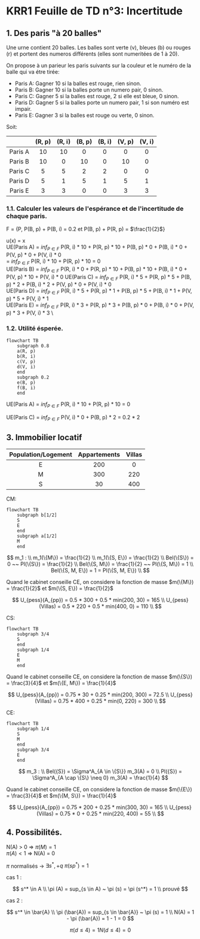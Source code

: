 # KRR1 Feuille de TD n°3: Incertitude

## 1. Des paris "à 20 balles"

Une urne contient 20 balles. Les balles sont verte (v), bleues (b) ou rouges (r) et portent des numeros différents (elles sont numeritées de 1 à 20).

On propose à un parieur les paris suivants sur la couleur et le numéro de la balle qui va étre tirée:

- Paris A: Gagner 10 si la balles est rouge, rien sinon.
- Paris B: Gagner 10 si la balles porte un numero pair, 0 sinon.
- Paris C: Gagner 5 si la balles est rouge, 2 si elle est bleue, 0 sinon.
- Paris D: Gagner 5 si la balles porte un numero pair, 1 si son numéro est impair.
- Paris E: Gagner 3 si la balles est rouge ou verte, 0 sinon.

Soit:

|         | (R, p) | (R, i) | (B, p) | (B, i) | (V, p) | (V, i) |
| :-----: | :----: | :----: | :----: | :----: | :----: | :----: |
| Paris A |   10   |   10   |   0    |   0    |   0    |   0    |
| Paris B |   10   |   0    |   10   |   0    |   10   |   0    |
| Paris C |   5    |   5    |   2    |   2    |   0    |   0    |
| Paris D |   5    |   1    |   5    |   1    |   5    |   1    |
| Paris E |   3    |   3    |   0    |   0    |   3    |   3    |

### 1.1. Calculer les valeurs de l'espérance et de l'incertitude de chaque paris.

F = {P, P(B, p) + P(B, i) = 0.2 et P(B, p) + P(R, p) = $\frac{1}{2}$}

u(x) = x \
UE(Paris A) = $inf_{P \in F}$ P(R, i) \* 10 + P(R, p) \* 10 + P(B, p) \* 0 + P(B, i) \* 0 + P(V, p) \* 0 + P(V, i) \* 0 \
 = $inf_{P \in F}$ P(R, i) \* 10 + P(R, p) \* 10 = 0 \
UE(Paris B) = $inf_{P \in F}$ P(R, i) \* 0 + P(R, p) \* 10 + P(B, p) \* 10 + P(B, i) \* 0 + P(V, p) \* 10 + P(V, i) \* 0
UE(Paris C) = $inf_{P \in F}$ P(R, i) \* 5 + P(R, p) \* 5 + P(B, p) \* 2 + P(B, i) \* 2 + P(V, p) \* 0 + P(V, i) \* 0 \
UE(Paris D) = $inf_{P \in F}$ P(R, i) \* 5 + P(R, p) \* 1 + P(B, p) \* 5 + P(B, i) \* 1 + P(V, p) \* 5 + P(V, i) \* 1 \
UE(Paris E) = $inf_{P \in F}$ P(R, i) \* 3 + P(R, p) \* 3 + P(B, p) \* 0 + P(B, i) \* 0 + P(V, p) \* 3 + P(V, i) \* 3 \

### 1.2. Utilité ésperée.

```mermaid
flowchart TB
    subgraph 0.8
    a(R, p)
    b(R, i)
    c(V, p)
    d(V, i)
    end
    subgraph 0.2
    e(B, p)
    f(B, i)
    end
```

UE(Paris A) = $inf_{P \in F}$ P(R, i) \* 10 + P(R, p) \* 10 = 0

UE(Paris C) = $inf_{P \in F}$ P(V, i) \* 0 + P(B, p) \* 2 = 0.2 \* 2

## 3. Immobilier locatif

| Population/Logement | Appartements | Villas |
| :-----------------: | :----------: | :----: |
|          E          |     200      |   0    |
|          M          |     300      |  220   |
|          S          |      30      |  400   |

CM:

```mermaid
flowchart TB
    subgraph b[1/2]
    S
    E
    end
    subgraph a[1/2]
    M
    end
```

$$
    m_1 : \\
    m_1(\{M\}) = \frac{1}{2} \\ m_1(\{S, E\}) = \frac{1}{2} \\
    Bel(\{S\}) = 0 ~~ Pl(\{S\}) = \frac{1}{2} \\
    Bel(\{S, M\}) = \frac{1}{2} ~~ Pl(\{S, M\}) = 1  \\
    Bel(\{S, M, E\}) = 1 = Pl(\{S, M, E\}) \\
$$

Quand le cabinet conseille CE, on considere la fonction de masse $m(\{M\}) = \frac{1}{2}$ et $m(\{S, E\}) = \frac{1}{2}$

$$
    U_{pess}(A_{pp}) = 0.5 * 300 + 0.5 * min(200, 30) = 165 \\
    U_{pess}(Villas) = 0.5 * 220 + 0.5 * min(400, 0)  = 110 \\
$$

CS:

```mermaid
flowchart TB
    subgraph 3/4
    S
    end
    subgraph 1/4
    E
    M
    end
```

Quand le cabinet conseille CE, on considere la fonction de masse $m(\{S\}) = \frac{3}{4}$ et $m(\{E, M\}) = \frac{1}{4}$

$$
    U_{pess}(A_{pp}) = 0.75 * 30 + 0.25 * min(200, 300) = 72.5 \\
    U_{pess}(Villas) = 0.75 * 400 + 0.25 * min(0, 220)  = 300 \\
$$

CE:

```mermaid
flowchart TB
    subgraph 1/4
    S
    M
    end
    subgraph 3/4
    E
    end
```

$$
    m_3 : \\
    Bel({S}) = \Sigma^A_{A \in \{S\}} m_3(A) = 0  \\
    Pl({S}) = \Sigma^A_{A \cap \{S\} \neq 0} m_3(A) = \frac{1}{4}
$$

Quand le cabinet conseille CE, on considere la fonction de masse $m(\{E\}) = \frac{3}{4}$ et $m(\{M, S\}) = \frac{1}{4}$

$$
    U_{pess}(A_{pp}) = 0.75 * 200 + 0.25 * min(300, 30) = 165 \\
    U_{pess}(Villas) = 0.75 * 0 + 0.25 * min(220, 400)  = 55 \\
$$

## 4. Possibilités.

N(A) > 0 => $\pi(M) = 1$ \
$\pi(A) < 1$ => N(A) = 0

$\pi$ normalisés -> $\exists s^*, +q ~\pi(sp^*) = 1$

cas 1 :

$$
 s^* \in A \\
 \pi (A) = sup_{s \in A} ~ \pi (s) = \pi (s^*) = 1 \\
 prouvé
$$

cas 2 :

$$
 s^* \in \bar{A} \\
 \pi (\bar{A}) = sup_{s \in \bar{A}} ~ \pi (s) = 1 \\
 N(A) = 1 - \pi (\bar{A}) = 1 - 1 = 0
$$

$$
    \pi (d \leq 4) = 1
    N(d \leq 4) = 0
$$
